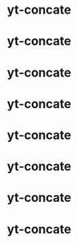 # yt-concate
# yt-concate
# yt-concate
# yt-concate
# yt-concate
# yt-concate
# yt-concate
# yt-concate
